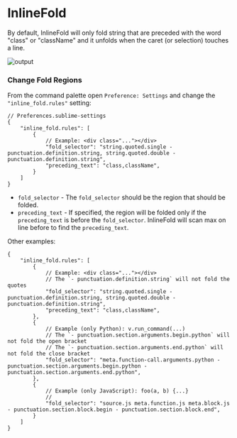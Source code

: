 # InlineFold

By default,
InlineFold will only fold string that are preceded with the word "class" or "className"
and it unfolds when the caret (or selection) touches a line.

![output](https://user-images.githubusercontent.com/22029477/216466685-fe0c97a2-78a0-4462-b6a5-081779cbcdcb.gif)

### Change Fold Regions

From the command palette open `Preference: Settings` and change the `"inline_fold.rules"` setting:
```jsonc
// Preferences.sublime-settings
{
    "inline_fold.rules": [
        {
            // Example: <div class="..."></div>
            "fold_selector": "string.quoted.single - punctuation.definition.string, string.quoted.double - punctuation.definition.string",
            "preceding_text": "class,className",
        }
    ]
}
```

- `fold_selector` - The `fold_selector` should be the region that should be folded.
- `preceding_text` - If specified, the region will be folded only if the `preceding_text` is before the `fold_selector`. InlineFold will scan max on line before to find the `preceding_text`.

Other examples:
```jsonc
{
    "inline_fold.rules": [
        {
            // Example: <div class="..."></div>
            // The `- punctuation.definition.string` will not fold the quotes
            "fold_selector": "string.quoted.single - punctuation.definition.string, string.quoted.double - punctuation.definition.string",
            "preceding_text": "class,className",
        },
        {
            // Example (only Python): v.run_command(...)
            // The `- punctuation.section.arguments.begin.python` will not fold the open bracket
            // The `- punctuation.section.arguments.end.python` will not fold the close bracket
            "fold_selector": "meta.function-call.arguments.python - punctuation.section.arguments.begin.python - punctuation.section.arguments.end.python",
        },
        {
            // Example (only JavaScript): foo(a, b) {...}
            //
            "fold_selector": "source.js meta.function.js meta.block.js - punctuation.section.block.begin - punctuation.section.block.end",
        }
    ]
}
```

